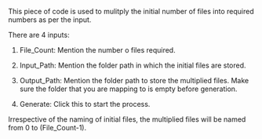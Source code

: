 This piece of code is used to mulitply the initial number of files into required numbers as per the input.

There are 4 inputs:

1) File_Count: Mention the number o files required.

2) Input_Path: Mention the folder path in which the initial files are stored.

3) Output_Path: Mention the folder path to store the multiplied files. Make sure the folder that you are mapping to is empty before generation.

4) Generate: Click this to start the process. 

Irrespective of the naming of initial files, the multiplied files will be named from 0 to (File_Count-1).
